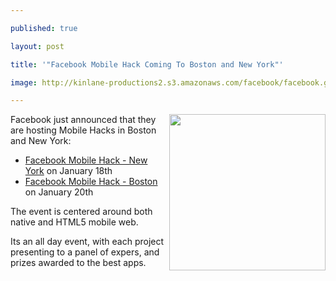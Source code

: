 ---
published: true
layout: post
title: '"Facebook Mobile Hack Coming To Boston and New York"'
image: http://kinlane-productions2.s3.amazonaws.com/facebook/facebook.gif
---

<p>
     <a href="https://www.facebook.com/"><img class="c1" src="https://kinlane-productions2.s3.amazonaws.com/facebook/facebook.gif" alt="" width="250" align="right" /></a>

<p>
     Facebook just announced that they are hosting Mobile Hacks in Boston and New York:

<ul class="mainlist">
     <li>
          <a title="Facebook Mobile Hack - New York" href="http://blog.apievangelist.com/events/facebook_mobile_hack__new_york.php">Facebook Mobile Hack - New York</a> on January 18th
     </li>
     <li>
          <a title="Facebook Mobile Hack - Boston" href="http://blog.apievangelist.com/events/facebook_mobile_hack__boston.php">Facebook Mobile Hack - Boston</a> on January 20th
     </li>
</ul>
<p>
     The event is centered around both native and HTML5 mobile web.

<p>
     Its an all day event, with each project presenting to a panel of expers, and prizes awarded to the best apps.



